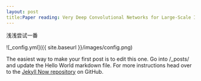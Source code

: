 ```yaml
---
layout: post
title:Paper reading: Very Deep Convolutional Networks for Large-Scale Image Recognition
---
```


浅浅尝试一番

![_config.yml]({{ site.baseurl }}/images/config.png)

The easiest way to make your first post is to edit this one. Go into /_posts/ and update the Hello World markdown file. For more instructions head over to the [Jekyll Now repository](https://github.com/barryclark/jekyll-now) on GitHub.
